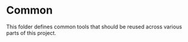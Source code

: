 # Common

This folder defines common tools that should be reused across
various parts of this project.
